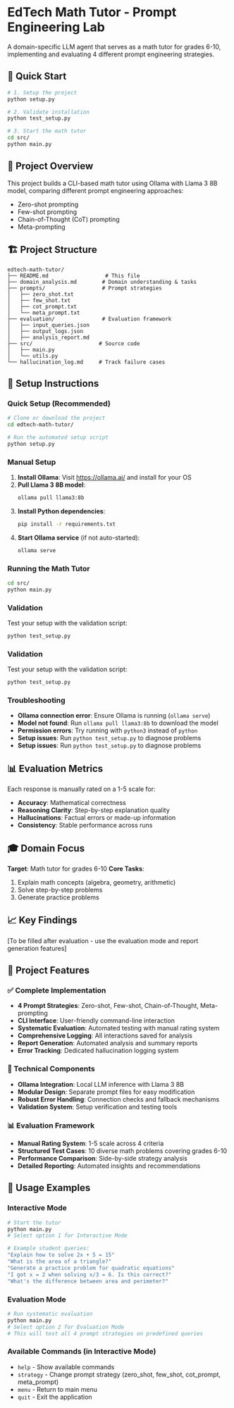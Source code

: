 # EdTech Math Tutor - Prompt Engineering Lab

A domain-specific LLM agent that serves as a math tutor for grades 6-10, implementing and evaluating 4 different prompt engineering strategies.

## 🚀 Quick Start

```bash
# 1. Setup the project
python setup.py

# 2. Validate installation
python test_setup.py

# 3. Start the math tutor
cd src/
python main.py
```

## 🎯 Project Overview

This project builds a CLI-based math tutor using Ollama with Llama 3 8B model, comparing different prompt engineering approaches:
- Zero-shot prompting
- Few-shot prompting  
- Chain-of-Thought (CoT) prompting
- Meta-prompting

## 🏗️ Project Structure

```
edtech-math-tutor/
├── README.md                  # This file
├── domain_analysis.md        # Domain understanding & tasks
├── prompts/                  # Prompt strategies
│   ├── zero_shot.txt
│   ├── few_shot.txt
│   ├── cot_prompt.txt
│   └── meta_prompt.txt
├── evaluation/               # Evaluation framework
│   ├── input_queries.json
│   ├── output_logs.json
│   ├── analysis_report.md
├── src/                     # Source code
│   ├── main.py
│   └── utils.py
└── hallucination_log.md     # Track failure cases
```

## 🚀 Setup Instructions

### Quick Setup (Recommended)
```bash
# Clone or download the project
cd edtech-math-tutor/

# Run the automated setup script
python setup.py
```

### Manual Setup
1. **Install Ollama**: Visit https://ollama.ai/ and install for your OS
2. **Pull Llama 3 8B model**:
   ```bash
   ollama pull llama3:8b
   ```
3. **Install Python dependencies**:
   ```bash
   pip install -r requirements.txt
   ```
4. **Start Ollama service** (if not auto-started):
   ```bash
   ollama serve
   ```

### Running the Math Tutor
```bash
cd src/
python main.py
```

### Validation
Test your setup with the validation script:
```bash
python test_setup.py
```

### Validation
Test your setup with the validation script:
```bash
python test_setup.py
```

### Troubleshooting
- **Ollama connection error**: Ensure Ollama is running (`ollama serve`)
- **Model not found**: Run `ollama pull llama3:8b` to download the model
- **Permission errors**: Try running with `python3` instead of `python`
- **Setup issues**: Run `python test_setup.py` to diagnose problems
- **Setup issues**: Run `python test_setup.py` to diagnose problems

## 📊 Evaluation Metrics

Each response is manually rated on a 1-5 scale for:
- **Accuracy**: Mathematical correctness
- **Reasoning Clarity**: Step-by-step explanation quality  
- **Hallucinations**: Factual errors or made-up information
- **Consistency**: Stable performance across runs

## 🎓 Domain Focus

**Target**: Math tutor for grades 6-10
**Core Tasks**:
1. Explain math concepts (algebra, geometry, arithmetic)
2. Solve step-by-step problems
3. Generate practice problems

## 📈 Key Findings

[To be filled after evaluation - use the evaluation mode and report generation features]

## 🎯 Project Features

### ✅ Complete Implementation
- **4 Prompt Strategies**: Zero-shot, Few-shot, Chain-of-Thought, Meta-prompting
- **CLI Interface**: User-friendly command-line interaction
- **Systematic Evaluation**: Automated testing with manual rating system
- **Comprehensive Logging**: All interactions saved for analysis
- **Report Generation**: Automated analysis and summary reports
- **Error Tracking**: Dedicated hallucination logging system

### 🔧 Technical Components
- **Ollama Integration**: Local LLM inference with Llama 3 8B
- **Modular Design**: Separate prompt files for easy modification
- **Robust Error Handling**: Connection checks and fallback mechanisms
- **Validation System**: Setup verification and testing tools

### 📊 Evaluation Framework
- **Manual Rating System**: 1-5 scale across 4 criteria
- **Structured Test Cases**: 10 diverse math problems covering grades 6-10
- **Performance Comparison**: Side-by-side strategy analysis
- **Detailed Reporting**: Automated insights and recommendations

## 🔧 Usage Examples

### Interactive Mode
```bash
# Start the tutor
python main.py
# Select option 1 for Interactive Mode

# Example student queries:
"Explain how to solve 2x + 5 = 15"
"What is the area of a triangle?"
"Generate a practice problem for quadratic equations"
"I got x = 2 when solving x/3 = 6. Is this correct?"
"What's the difference between area and perimeter?"
```

### Evaluation Mode
```bash
# Run systematic evaluation
python main.py
# Select option 2 for Evaluation Mode
# This will test all 4 prompt strategies on predefined queries
```

### Available Commands (in Interactive Mode)
- `help` - Show available commands
- `strategy` - Change prompt strategy (zero_shot, few_shot, cot_prompt, meta_prompt)
- `menu` - Return to main menu
- `quit` - Exit the application
